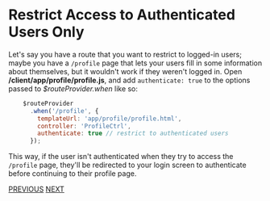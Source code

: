 # Restrict Access to Authenticated Users Only

Let's say you have a route that you want to restrict to logged-in users; maybe you have a `/profile` page that lets your users fill in some information about themselves, but it wouldn't work if they weren't logged in. Open **/client/app/profile/profile.js**, and add `authenticate: true` to the options passed to _$routeProvider.when_ like so:

```javascript
    $routeProvider
      .when('/profile', {
        templateUrl: 'app/profile/profile.html',
        controller: 'ProfileCtrl',
        authenticate: true // restrict to authenticated users
      });
```

This way, if the user isn't authenticated when they try to access the `/profile` page, they'll be redirected to your login screen to authenticate before continuing to their profile page.

[PREVIOUS](Get-info-about-the-current-user) [NEXT](isLoggedInAsync)
